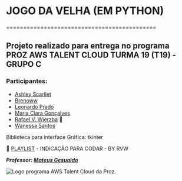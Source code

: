   # JOGO DA VELHA (EM PYTHON)
  ============================================
## Projeto realizado para entrega no programa PROZ AWS TALENT CLOUD TURMA 19 (T19) - GRUPO C

### Participantes:
  + [Ashley Scarllet](https://github.com/AshleyScarllet)
  + [Brenoww](https://github.com/brenoww)
  + [Leonardo Prado](https://github.com/Pradoleo)
  + [Maria Clara Gonçalves](https://github.com/Maria-Aralk)
  + [Rafael V. Wierzba](https://github.com/rvwierzba) 👑  
  + [Wanessa Santos](https://github.com/WanessaMSantos)

 Biblioteca para interface Gráfica: tkinter

 🎵 [PLAYLIST](https://www.youtube.com/watch?v=P4CvF-RHoy4&t=1081s&ab_channel=Vin%C3%ADciusSilva) - INDICAÇÃO PARA CODAR - BY RVW 

___Professor: [Mateus Gesualdo](https://github.com/mateusgesualdo)___

<img src="https://www.google.com/url?sa=i&url=https%3A%2F%2Ftalentocloud.joyclass.com%2F&psig=AOvVaw00BY14Y4WOSPPP8k1_Q-ab&ust=1706112384806000&source=images&cd=vfe&opi=89978449&ved=0CBIQjRxqFwoTCJDDt4_z84MDFQAAAAAdAAAAABAD" alt="Logo programa AWS Talent Cloud da Proz.">
